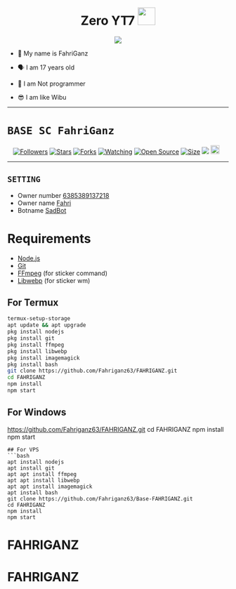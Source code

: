<h1 align="center">Zero YT7 <img src="https://user-images.githubusercontent.com/1303154/88677602-1635ba80-d120-11ea-84d8-d263ba5fc3c0.gif" width="40px" alt=""><br></h1>
<p align="center">
<img src="https://i.ibb.co/YDYS80p/zero.jpg" />
</p>

<p align="center">

- 👼 My name is FahriGanz

- 🗣️ I am 17 years old 

- 🔭 I am Not programmer
 
- 😎 I am like Wibu
</p>

------

# ```BASE SC FahriGanz```
<p align="center">
<a href="https://github.com/Fahriganz63/followers"><img title="Followers" src="https://img.shields.io/github/followers/Zero-YT7?color=red&style=flat-square"></a>
<a href="https://github.com/fahriganz63/Base-FAHRIGANZ/stargazers/"><img title="Stars" src="https://img.shields.io/github/stars/FahriGanz/Base-FAHRIGANZ?color=blue&style=flat-square"></a>
<a href="https://github.com/Fahriganz63/Base-FAHRIGANZ/network/members"><img title="Forks" src="https://img.shields.io/github/forks/Fahriganz63/Base-FAHRIGANZ?color=red&style=flat-square"></a>
<a href="https://github.com/Fahriganz63/Base-FAHRIGANZ/watchers"><img title="Watching" src="https://img.shields.io/github/watchers/Fahriganz63/Base-FAHRIGANZ?label=Watchers&color=blue&style=flat-square"></a>
<a href="https://github.com/Fahriganz63/Base-FAHRIGANZ"><img title="Open Source" src="https://badges.frapsoft.com/os/v2/open-source.svg?v=103"></a>
<a href="https://github.com/Fahriganz63/Base-FAHRIGANZ/"><img title="Size" src="https://img.shields.io/github/repo-size/Fahriganz63/Base-FAHRIGANZ?style=flat-square&color=green"></a>
<a href="https://hits.seeyoufarm.com"><img src="https://hits.seeyoufarm.com/api/count/incr/badge.svg?url=https%3A%2F%2Fgithub.com%20Fahriganz63%2FBase-FAHRIGANZ&count_bg=%2379C83D&title_bg=%23555555&icon=probot.svg&icon_color=%2300FF6D&title=hits&edge_flat=false"/></a>
<a href="https://github.com/Fahriganz63/Base-FAHRIGANZ/graphs/commit-activity"><img height="20" src="https://img.shields.io/badge/Maintained%3F-yes-green.svg"></a>&nbsp;&nbsp;
</p>
<p align='center'>
    </p>

-------


## ```SETTING```

- Owner number [6385389137218](https://github.com/Zero-YT7/Base-ZeroYT7/blob/master/setting.json#L4)
- Owner name [Fahri](https://github.com/Fahriganz63/Base-FAHRIGANZ/blob/master/setting.json#L13)
- Botname [SadBot](https://github.com/Fahriganz63/Base-FAHRIGANZ/blob/master/setting.json#L14)




# Requirements
* [Node.js](https://nodejs.org/en/)
* [Git](https://git-scm.com/downloads)
* [FFmpeg](https://www.gyan.dev/ffmpeg/builds/) (for sticker command)
* [Libwebp](https://developers.google.com/speed/webp/download) (for sticker wm)

## For Termux
```bash
termux-setup-storage
apt update && apt upgrade
pkg install nodejs
pkg install git 
pkg install ffmpeg
pkg install libwebp 
pkg install imagemagick
pkg install bash
git clone https://github.com/Fahriganz63/FAHRIGANZ.git
cd FAHRIGANZ
npm install
npm start
```
## For Windows
https://github.com/Fahriganz63/FAHRIGANZ.git
cd FAHRIGANZ
npm install
npm start
```
## For VPS
```bash
apt install nodejs 
apt install git 
apt apt install ffmpeg 
apt apt install libwebp 
apt apt install imagemagick
apt install bash
git clone https://github.com/Fahriganz63/Base-FAHRIGANZ.git
cd FAHRIGANZ
npm install
npm start
```

# FAHRIGANZ
# FAHRIGANZ
